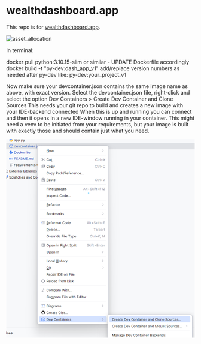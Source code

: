 # wealthdashboard.app

This repo is for  [wealthdashboard.app](https://www.wealthdashboard.app/). 

![asset_allocation](https://user-images.githubusercontent.com/72614349/103412086-bf019f00-4b30-11eb-8420-d3b128b673dc.png)

In terminal:

docker pull python:3.10.15-slim or similar - UPDATE Dockerfile accordingly 
docker build -t "py-dev:dash_app_v1"
add/replace version numbers as needed after py-dev like: py-dev:your_project_v1

Now make sure your devcontainer.json contains the same image name as above, with exact version.
Select the devcontainer.json file, right-click and select the option Dev Containers > Create Dev Container and Clone Sources
This needs your git repo to build and creates a new image with your IDE-backend connected
When this is up and running you can connect and then it opens in a new IDE-window running in your container.
This might need a venv to be initiated from your requirements, but your image is built with exactly those and should contain just what you need.


![Select](img.png)
